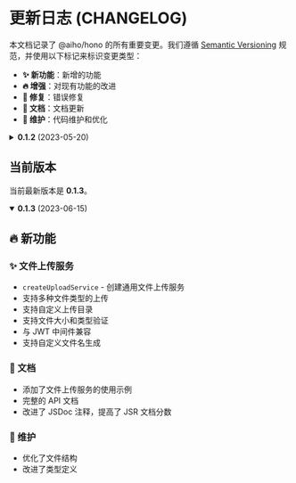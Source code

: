 # 更新日志 (CHANGELOG)

本文档记录了 @aiho/hono 的所有重要变更。我们遵循 [Semantic Versioning](https://semver.org/lang/zh-CN/) 规范，并使用以下标记来标识变更类型：

- **✨ 新功能**：新增的功能
- **🔥 增强**：对现有功能的改进
- **🐛 修复**：错误修复
- **📝 文档**：文档更新
- **🔧 维护**：代码维护和优化

<details>
<summary><strong>0.1.2</strong> (2023-05-20)</summary>

## 🎉 首次发布

### ✨ 新功能
- OAuth 认证支持
  - GitHub OAuth 集成
    - `getGithubRedirectUrl` - 获取 GitHub 认证重定向 URL
    - `handleGithubCallback` - 处理 GitHub OAuth 回调
  - Google OAuth 集成
    - `getGoogleRedirectUrl` - 获取 Google 认证重定向 URL
    - `handleGoogleCallback` - 处理 Google OAuth 回调
    - 支持获取用户基本信息(email、profile等)
    - 实现 state 管理确保安全性
    - 完整的错误处理机制

- JWT 认证与授权
  - `DefaultJWTService` - JWT 服务实现
  - `createJWTMiddleware` - JWT 中间件工厂函数
  - 支持 token 生成、验证和刷新

### 🔧 核心功能
- 状态管理服务用于 OAuth 流程
- 类型安全的 API 设计
- 完整的错误处理
- 环境变量配置支持

### 📚 文档
- 详细的安装和使用说明
- 完整的 API 文档
- 环境变量配置指南
- 使用示例代码

### 🔐 安全性
- OAuth state 参数验证
- 安全的 token 处理
- 环境变量配置验证
</details>

## 当前版本

当前最新版本是 **0.1.3**。

<!-- 在此处添加新版本，最新版本放在最上面 -->

<details open>
<summary><strong>0.1.3</strong> (2023-06-15)</summary>

## 🔥 新功能

### ✨ 文件上传服务
- `createUploadService` - 创建通用文件上传服务
- 支持多种文件类型的上传
- 支持自定义上传目录
- 支持文件大小和类型验证
- 与 JWT 中间件兼容
- 支持自定义文件名生成

### 📝 文档
- 添加了文件上传服务的使用示例
- 完整的 API 文档
- 改进了 JSDoc 注释，提高了 JSR 文档分数

### 🔧 维护
- 优化了文件结构
- 改进了类型定义

</details>
